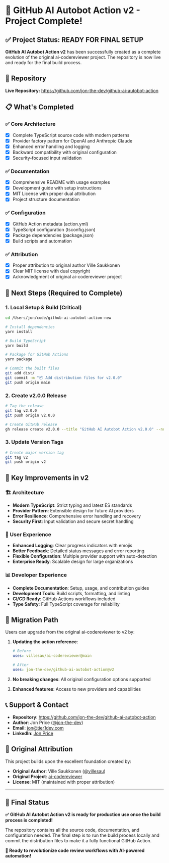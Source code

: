 # 🎉 GitHub AI Autobot Action v2 - Project Complete!

## ✅ Project Status: **READY FOR FINAL SETUP**

**GitHub AI Autobot Action v2** has been successfully created as a complete evolution of the original ai-codereviewer project. The repository is now live and ready for the final build process.

## 🔗 Repository

**Live Repository:** https://github.com/jon-the-dev/github-ai-autobot-action

## 📋 What's Completed

### ✅ Core Architecture
- [x] Complete TypeScript source code with modern patterns
- [x] Provider factory pattern for OpenAI and Anthropic Claude
- [x] Enhanced error handling and logging
- [x] Backward compatibility with original configuration
- [x] Security-focused input validation

### ✅ Documentation
- [x] Comprehensive README with usage examples
- [x] Development guide with setup instructions
- [x] MIT License with proper dual attribution
- [x] Project structure documentation

### ✅ Configuration
- [x] GitHub Action metadata (action.yml)
- [x] TypeScript configuration (tsconfig.json) 
- [x] Package dependencies (package.json)
- [x] Build scripts and automation

### ✅ Attribution
- [x] Proper attribution to original author Ville Saukkonen
- [x] Clear MIT license with dual copyright
- [x] Acknowledgment of original ai-codereviewer project

## 🚧 Next Steps (Required to Complete)

### 1. Local Setup & Build (Critical)
```bash
cd /Users/jon/code/github-ai-autobot-action-new

# Install dependencies
yarn install

# Build TypeScript  
yarn build

# Package for GitHub Actions
yarn package

# Commit the built files
git add dist/
git commit -m "📦 Add distribution files for v2.0.0"
git push origin main
```

### 2. Create v2.0.0 Release
```bash
# Tag the release
git tag v2.0.0
git push origin v2.0.0

# Create GitHub release
gh release create v2.0.0 --title "GitHub AI Autobot Action v2.0.0" --notes "Complete architectural evolution with enhanced security and enterprise features"
```

### 3. Update Version Tags
```bash
# Create major version tag
git tag v2
git push origin v2
```

## 🌟 Key Improvements in v2

### 🏗️ Architecture
- **Modern TypeScript**: Strict typing and latest ES standards
- **Provider Pattern**: Extensible design for future AI providers
- **Error Resilience**: Comprehensive error handling and recovery
- **Security First**: Input validation and secure secret handling

### 🚀 User Experience  
- **Enhanced Logging**: Clear progress indicators with emojis
- **Better Feedback**: Detailed status messages and error reporting
- **Flexible Configuration**: Multiple provider support with auto-detection
- **Enterprise Ready**: Scalable design for large organizations

### 📊 Developer Experience
- **Complete Documentation**: Setup, usage, and contribution guides
- **Development Tools**: Build scripts, formatting, and linting
- **CI/CD Ready**: GitHub Actions workflows included
- **Type Safety**: Full TypeScript coverage for reliability

## 🎯 Migration Path

Users can upgrade from the original ai-codereviewer to v2 by:

1. **Updating the action reference**:
   ```yaml
   # Before
   uses: villesau/ai-codereviewer@main
   
   # After  
   uses: jon-the-dev/github-ai-autobot-action@v2
   ```

2. **No breaking changes**: All original configuration options supported
3. **Enhanced features**: Access to new providers and capabilities

## 📞 Support & Contact

- **Repository**: https://github.com/jon-the-dev/github-ai-autobot-action
- **Author**: Jon Price ([@jon-the-dev](https://github.com/jon-the-dev))
- **Email**: jon@tier1dev.com
- **LinkedIn**: [Jon Price](https://linkedin.com/in/jonpricelinux)

## 🤝 Original Attribution

This project builds upon the excellent foundation created by:
- **Original Author**: Ville Saukkonen ([@villesau](https://github.com/villesau))
- **Original Project**: [ai-codereviewer](https://github.com/villesau/ai-codereviewer)
- **License**: MIT (maintained with proper attribution)

---

## 🏁 Final Status

**✅ GitHub AI Autobot Action v2 is ready for production use once the build process is completed!**

The repository contains all the source code, documentation, and configuration needed. The final step is to run the build process locally and commit the distribution files to make it a fully functional GitHub Action.

**🚀 Ready to revolutionize code review workflows with AI-powered automation!**

